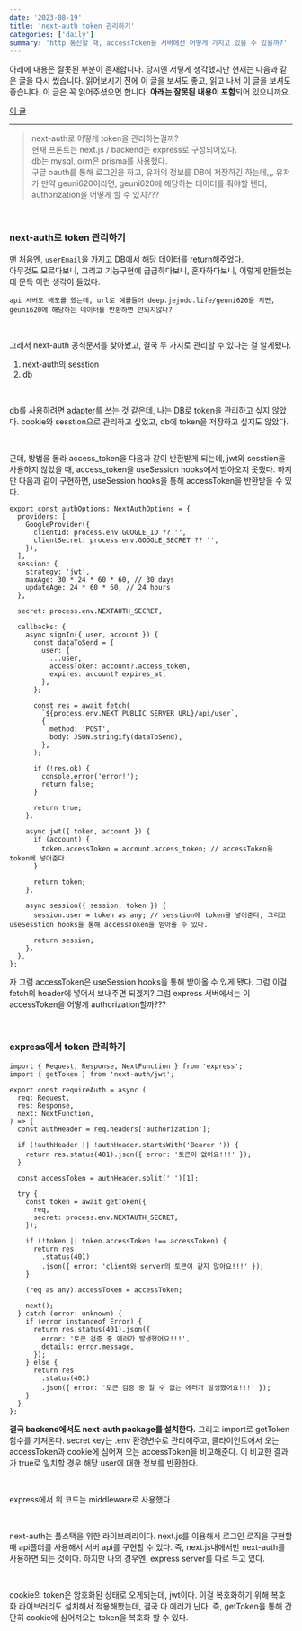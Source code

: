 ```yaml
---
date: '2023-08-19'
title: 'next-auth token 관리하기'
categories: ['daily']
summary: 'http 통신할 때, accessToken을 서버에선 어떻게 가지고 있을 수 있을까?'
---
```


아래에 내용은 잘못된 부분이 존재합니다. 당시엔 저렇게 생각했지만 현재는 다음과 같은 글을 다시 썼습니다.
읽어보시기 전에 이 글을 보셔도 좋고, 읽고 나서 이 글을 보셔도 좋습니다.
이 글은 꼭 읽어주셨으면 합니다. **아래는 잘못된 내용이 포함**되어 있으니까요.

[이 글](https://geuni620.github.io/blog/2023/8/24/next-auth/)

---

> next-auth로 어떻게 token을 관리하는걸까?  
> 현재 프론트는 next.js / backend는 express로 구성되어있다.  
> db는 mysql, orm은 prisma를 사용했다.  
> 구글 oauth를 통해 로그인을 하고, 유저의 정보를 DB에 저장하긴 하는데,,, 유저가 만약 geuni620이라면, geuni620에 해당하는 데이터를 줘야할 텐데, authorization을 어떻게 할 수 있지???

<br>

### next-auth로 token 관리하기

맨 처음엔, `userEmail`을 가지고 DB에서 해당 데이터를 return해주었다.  
아무것도 모르다보니, 그리고 기능구현에 급급하다보니, 혼자하다보니, 이렇게 만들었는데 문득 이런 생각이 들었다.

`api 서버도 배포를 했는데, url로 예를들어 deep.jejodo.life/geuni620을 치면, geuni620에 해당하는 데이터를 반환하면 안되지않나?`

<br>

그래서 next-auth 공식문서를 찾아봤고, 결국 두 가지로 관리할 수 있다는 걸 알게됐다.

1. next-auth의 sesstion
2. db

<br>

db를 사용하려면 [adapter](https://authjs.dev/reference/adapters)를 쓰는 것 같은데, 나는 DB로 token을 관리하고 싶지 않았다.
cookie와 sesstion으로 관리하고 싶었고, db에 token을 저장하고 싶지도 않았다.

<br>

근데, 방법을 몰라 access_token을 다음과 같이 반환받게 되는데,
jwt와 sesstion을 사용하지 않았을 때, access_token을 useSession hooks에서 받아오지 못했다.
하지만 다음과 같이 구현하면, useSession hooks을 통해 accessToken을 반환받을 수 있다.

```TSX
export const authOptions: NextAuthOptions = {
  providers: [
    GoogleProvider({
      clientId: process.env.GOOGLE_ID ?? '',
      clientSecret: process.env.GOOGLE_SECRET ?? '',
    }),
  ],
  session: {
    strategy: 'jwt',
    maxAge: 30 * 24 * 60 * 60, // 30 days
    updateAge: 24 * 60 * 60, // 24 hours
  },

  secret: process.env.NEXTAUTH_SECRET,

  callbacks: {
    async signIn({ user, account }) {
      const dataToSend = {
        user: {
          ...user,
          accessToken: account?.access_token,
          expires: account?.expires_at,
        },
      };

      const res = await fetch(
        `${process.env.NEXT_PUBLIC_SERVER_URL}/api/user`,
        {
          method: 'POST',
          body: JSON.stringify(dataToSend),
        },
      );

      if (!res.ok) {
        console.error('error!');
        return false;
      }

      return true;
    },

    async jwt({ token, account }) {
      if (account) {
        token.accessToken = account.access_token; // accessToken을 token에 넣어준다.
      }

      return token;
    },

    async session({ session, token }) {
      session.user = token as any; // sesstion에 token을 넣어준다, 그리고 useSesstion hooks을 통해 accessToken을 받아올 수 있다.

      return session;
    },
  },
};
```

자 그럼 accessToken은 useSession hooks을 통해 받아올 수 있게 됐다.
그럼 이걸 fetch의 header에 넣어서 보내주면 되겠지?
그럼 express 서버에서는 이 accessToken을 어떻게 authorization할까???

<br>

### express에서 token 관리하기

```TS
import { Request, Response, NextFunction } from 'express';
import { getToken } from 'next-auth/jwt';

export const requireAuth = async (
  req: Request,
  res: Response,
  next: NextFunction,
) => {
  const authHeader = req.headers['authorization'];

  if (!authHeader || !authHeader.startsWith('Bearer ')) {
    return res.status(401).json({ error: '토큰이 없어요!!!' });
  }

  const accessToken = authHeader.split(' ')[1];

  try {
    const token = await getToken({
      req,
      secret: process.env.NEXTAUTH_SECRET,
    });

    if (!token || token.accessToken !== accessToken) {
      return res
        .status(401)
        .json({ error: 'client와 server의 토큰이 같지 않아요!!!' });
    }

    (req as any).accessToken = accessToken;

    next();
  } catch (error: unknown) {
    if (error instanceof Error) {
      return res.status(401).json({
        error: '토큰 검증 중 에러가 발생했어요!!!',
        details: error.message,
      });
    } else {
      return res
        .status(401)
        .json({ error: '토큰 검증 중 알 수 없는 에러가 발생했어요!!!' });
    }
  }
};
```

**결국 backend에서도 next-auth package를 설치한다.** 그리고 import로 getToken 함수를 가져온다.
secret key는 .env 환경변수로 관리해주고, 클라이언트에서 오는 accessToken과 cookie에 심어져 오는 accessToken을 비교해준다.
이 비교한 결과가 true로 일치할 경우 해당 user에 대한 정보를 반환한다.

<br>

express에서 위 코드는 middleware로 사용했다.

<br>

next-auth는 풀스택을 위한 라이브러리이다. next.js를 이용해서 로그인 로직을 구현할 때 api폴더를 사용해서 서버 api를 구현할 수 있다.
즉, next.js내에서만 next-auth를 사용하면 되는 것이다. 하지만 나의 경우엔, express server를 따로 두고 있다.

<br>

cookie의 token은 암호화된 상태로 오게되는데, jwt이다. 이걸 복호화하기 위해 복호화 라이브러리도 설치해서 적용해봤는데, 결국 다 에러가 난다.
즉, getToken을 통해 간단히 cookie에 심어져오는 token을 복호화 할 수 있다.
